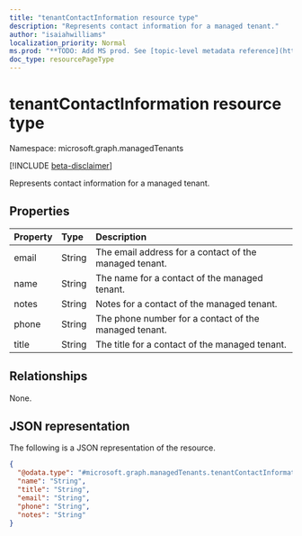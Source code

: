 ```yaml
---
title: "tenantContactInformation resource type"
description: "Represents contact information for a managed tenant."
author: "isaiahwilliams"
localization_priority: Normal
ms.prod: "**TODO: Add MS prod. See [topic-level metadata reference](https://msgo.azurewebsites.net/add/document/guidelines/metadata.html#topic-level-metadata)**"
doc_type: resourcePageType
---
```


# tenantContactInformation resource type

Namespace: microsoft.graph.managedTenants

[!INCLUDE [beta-disclaimer](../../includes/beta-disclaimer.md)]

Represents contact information for a managed tenant.

## Properties

|Property|Type|Description|
|:---|:---|:---|
|email|String|The email address for a contact of the managed tenant.|
|name|String|The name for a contact of the managed tenant.|
|notes|String|Notes for a contact of the managed tenant.|
|phone|String|The phone number for a contact of the managed tenant.|
|title|String|The title for a contact of the managed tenant.|

## Relationships

None.

## JSON representation

The following is a JSON representation of the resource.
<!-- {
  "blockType": "resource",
  "@odata.type": "microsoft.graph.managedTenants.tenantContactInformation"
}
-->
``` json
{
  "@odata.type": "#microsoft.graph.managedTenants.tenantContactInformation",
  "name": "String",
  "title": "String",
  "email": "String",
  "phone": "String",
  "notes": "String"
}
```
